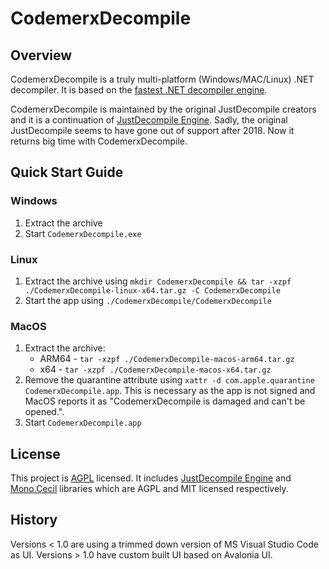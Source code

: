 # CodemerxDecompile

## Overview 

CodemerxDecompile is a truly multi-platform (Windows/MAC/Linux) .NET decompiler. It is based on the [fastest .NET decompiler engine](https://github.com/codemerx/JustDecompileEngine).

CodemerxDecompile is maintained by the original JustDecompile creators and it is a continuation of [JustDecompile Engine](https://github.com/codemerx/JustDecompileEngine). Sadly, the original JustDecompile seems to have gone out of support after 2018. Now it returns big time with CodemerxDecompile.

## Quick Start Guide

### Windows
1. Extract the archive
2. Start `CodemerxDecompile.exe`

### Linux
1. Extract the archive using `mkdir CodemerxDecompile && tar -xzpf ./CodemerxDecompile-linux-x64.tar.gz -C CodemerxDecompile`
2. Start the app using `./CodemerxDecompile/CodemerxDecompile`

### MacOS
1. Extract the archive:
    - ARM64 - `tar -xzpf ./CodemerxDecompile-macos-arm64.tar.gz`
    - x64 - `tar -xzpf ./CodemerxDecompile-macos-x64.tar.gz`
2. Remove the quarantine attribute using `xattr -d com.apple.quarantine CodemerxDecompile.app`. This is necessary as the app is not signed and MacOS reports it as "CodemerxDecompile is damaged and can't be opened.".
3. Start `CodemerxDecompile.app`

## License

This project is [AGPL](https://github.com/codemerx/CodemerxDecompile/blob/master/COPYING) licensed. It includes [JustDecompile Engine](https://github.com/codemerx/JustDecompileEngine) and [Mono.Cecil](https://github.com/jbevain/cecil) libraries which are AGPL and MIT licensed respectively.

## History

Versions < 1.0 are using a trimmed down version of MS Visual Studio Code as UI. Versions > 1.0 have custom built UI based on Avalonia UI. 
